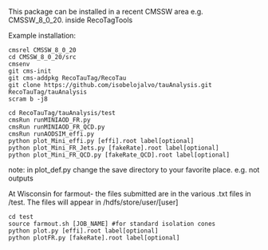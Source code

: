 This package can be installed in a recent CMSSW area e.g. CMSSW_8_0_20. inside RecoTagTools 

Example installation:
```
cmsrel CMSSW_8_0_20
cd CMSSW_8_0_20/src
cmsenv
git cms-init
git cms-addpkg RecoTauTag/RecoTau
git clone https://github.com/isobelojalvo/tauAnalysis.git RecoTauTag/tauAnalysis
scram b -j8
```


```
cd RecoTauTag/tauAnalysis/test 
cmsRun runMINIAOD_FR.py
cmsRun runMINIAOD_FR_QCD.py
cmsRun runAODSIM_effi.py
python plot_Mini_effi.py [effi].root label[optional]
python plot_Mini_FR_Jets.py [fakeRate].root label[optional]
python plot_Mini_FR_QCD.py [fakeRate_QCD].root label[optional]
```

note: in plot_def.py change the save directory to your favorite place. e.g. not outputs 

At Wisconsin for farmout- the files submitted are in the various .txt files in /test. The files will appear in /hdfs/store/user/[user]

```
cd test
source farmout.sh [JOB_NAME] #for standard isolation cones
python plot.py [effi].root label[optional]
python plotFR.py [fakeRate].root label[optional]
```
